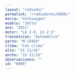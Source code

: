 ```yaml
---
layout: "radiador"
permalink: "/radiadores/6060/"
marca: "Volkswagen"
modelo: "Jetta"
ano: "2011"
motor: "L4 2.0, L5 2.5"
transmision: "Automática"
parte: "M-15059"
clima: "Con clima"
alto: "25 11/16"
ancho: "15 11/16"
observaciones: ""
id: "6060"
---
```


